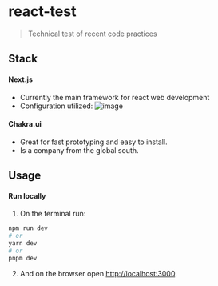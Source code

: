 # react-test
> Technical test of recent code practices

## Stack
#### Next.js
- Currently the main framework for react web development
- Configuration utilized:
![image](https://github.com/andreykoens/react-test/assets/31533086/390fc413-3af5-4685-b397-d09dfe745ef6)

#### Chakra.ui
- Great for fast prototyping and easy to install.
- Is a company from the global south.

## Usage
#### Run locally

1. On the terminal run:
```bash
npm run dev
# or
yarn dev
# or
pnpm dev
```

2. And on the browser open [http://localhost:3000](http://localhost:3000).